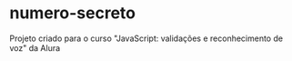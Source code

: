 # numero-secreto
Projeto criado para o curso "JavaScript: validações e reconhecimento de voz" da Alura
